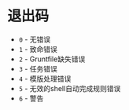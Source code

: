 # 退出码

+ `0` - 无错误
+ `1` - 致命错误
+ `2` - Gruntfile缺失错误
+ `3` - 任务错误
+ `4` - 模版处理错误
+ `5` - 无效的shell自动完成规则错误
+ `6` - 警告